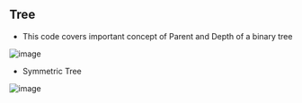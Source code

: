 ## Tree

- This code covers important concept of Parent and Depth of a binary tree

![image](https://user-images.githubusercontent.com/64318469/181913898-4cbb651b-e7e0-49bb-8e80-ca02ac92789c.png)

- Symmetric Tree

![image](https://user-images.githubusercontent.com/64318469/183383250-fd648558-e865-43be-8056-ad4d8e6a0f3b.png)

